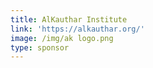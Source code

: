 ```yaml
---
title: AlKauthar Institute
link: 'https://alkauthar.org/'
image: /img/ak logo.png
type: sponsor
---
```


